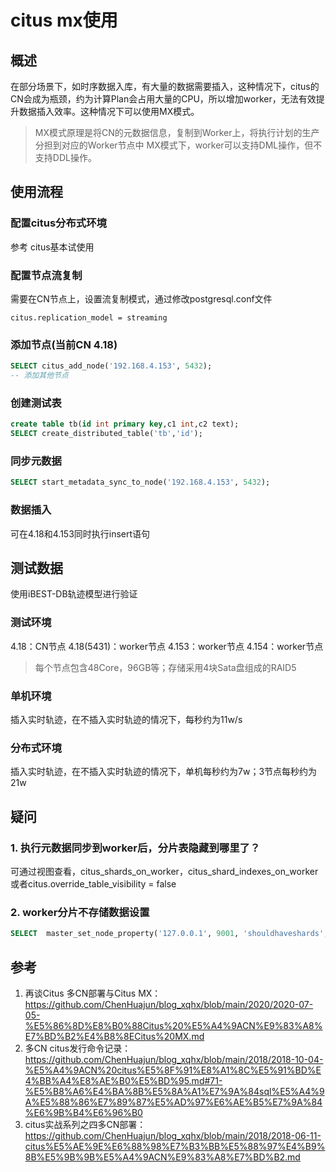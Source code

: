 # citus mx使用
## 概述
在部分场景下，如时序数据入库，有大量的数据需要插入，这种情况下，citus的CN会成为瓶颈，约为计算Plan会占用大量的CPU，所以增加worker，无法有效提升数据插入效率。这种情况下可以使用MX模式。
> MX模式原理是将CN的元数据信息，复制到Worker上，将执行计划的生产分担到对应的Worker节点中
> MX模式下，worker可以支持DML操作，但不支持DDL操作。
## 使用流程
### 配置citus分布式环境
参考 citus基本试使用
### 配置节点流复制
需要在CN节点上，设置流复制模式，通过修改postgresql.conf文件
``` shell
citus.replication_model = streaming
```
### 添加节点(当前CN 4.18)
``` sql
SELECT citus_add_node('192.168.4.153', 5432);
-- 添加其他节点
```

### 创建测试表
``` sql
create table tb(id int primary key,c1 int,c2 text);
SELECT create_distributed_table('tb','id');
```

### 同步元数据
``` sql
SELECT start_metadata_sync_to_node('192.168.4.153', 5432);
```

### 数据插入
可在4.18和4.153同时执行insert语句

## 测试数据
使用iBEST-DB轨迹模型进行验证
### 测试环境
4.18：CN节点
4.18(5431)：worker节点
4.153：worker节点
4.154：worker节点

> 每个节点包含48Core，96GB等；存储采用4块Sata盘组成的RAID5

### 单机环境
插入实时轨迹，在不插入实时轨迹的情况下，每秒约为11w/s

### 分布式环境
插入实时轨迹，在不插入实时轨迹的情况下，单机每秒约为7w；3节点每秒约为21w

## 疑问
### 1. 执行元数据同步到worker后，分片表隐藏到哪里了？
可通过视图查看，citus_shards_on_worker，citus_shard_indexes_on_worker
或者citus.override_table_visibility = false

### 2. worker分片不存储数据设置
``` sql
SELECT  master_set_node_property('127.0.0.1', 9001, 'shouldhaveshards', true);
```

## 参考
1. 再谈Citus 多CN部署与Citus MX：https://github.com/ChenHuajun/blog_xqhx/blob/main/2020/2020-07-05-%E5%86%8D%E8%B0%88Citus%20%E5%A4%9ACN%E9%83%A8%E7%BD%B2%E4%B8%8ECitus%20MX.md
2. 多CN citus发行命令记录：https://github.com/ChenHuajun/blog_xqhx/blob/main/2018/2018-10-04-%E5%A4%9ACN%20citus%E5%8F%91%E8%A1%8C%E5%91%BD%E4%BB%A4%E8%AE%B0%E5%BD%95.md#71-%E5%B8%A6%E4%BA%8B%E5%8A%A1%E7%9A%84sql%E5%A4%9A%E5%88%86%E7%89%87%E5%AD%97%E6%AE%B5%E7%9A%84%E6%9B%B4%E6%96%B0
3. citus实战系列之四多CN部署：https://github.com/ChenHuajun/blog_xqhx/blob/main/2018/2018-06-11-citus%E5%AE%9E%E6%88%98%E7%B3%BB%E5%88%97%E4%B9%8B%E5%9B%9B%E5%A4%9ACN%E9%83%A8%E7%BD%B2.md


